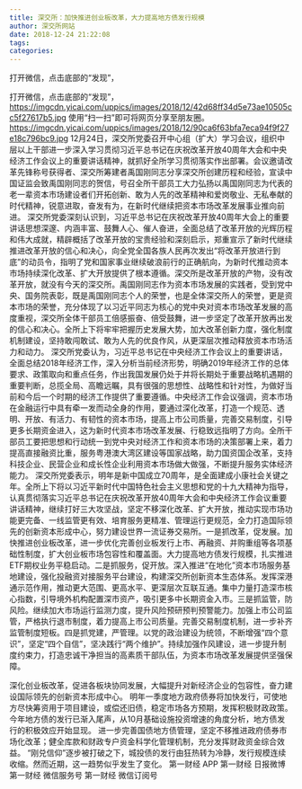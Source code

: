 ```yaml
---
title: 深交所：加快推进创业板改革，大力提高地方债发行规模
author: 深交所网站
date: 2018-12-24 21:22:08
tags: 
categories: 
---
```

打开微信，点击底部的“发现”，
<!-- more -->
打开微信，点击底部的“发现”，
https://imgcdn.yicai.com/uppics/images/2018/12/42d68ff34d5e73ae10505cc5f27617b5.jpg
使用“扫一扫”即可将网页分享至朋友圈。
https://imgcdn.yicai.com/uppics/images/2018/12/90ca6f63bfa7eca94f9f27e18c796bc9.jpg
12月24日，深交所党委召开中心组（扩大）学习会议，组织中层以上干部进一步深入学习贯彻习近平总书记在庆祝改革开放40周年大会和中央经济工作会议上的重要讲话精神，就抓好全所学习贯彻落实作出部署。会议邀请改革先锋称号获得者、深交所筹建者禹国刚同志分享深交所创建历程和经验，宣读中国证监会致禹国刚同志的贺信，号召全所干部员工大力弘扬以禹国刚同志为代表的老一辈资本市场建设者们开拓创新、敢为人先的改革精神和爱岗敬业、无私奉献的时代精神，锐意进取，奋发有为，在新时代继续把资本市场改革发展事业推向前进。
深交所党委深刻认识到，习近平总书记在庆祝改革开放40周年大会上的重要讲话思想深邃、内涵丰富、鼓舞人心、催人奋进，全面总结了改革开放的光辉历程和伟大成就，精辟概括了改革开放的宝贵经验和深刻启示，郑重宣示了新时代继续推进改革开放的信心和决心，向全党全国各族人民再次发出“将改革开放进行到底”的动员令，指明了党和国家事业继续破浪前行的正确航向，为新时代推动资本市场持续深化改革、扩大开放提供了根本遵循。深交所是改革开放的产物，没有改革开放，就没有今天的深交所。禹国刚同志作为资本市场发展的实践者，受到党中央、国务院表彰，既是禹国刚同志个人的荣誉，也是全体深交所人的荣誉，更是资本市场的荣誉，充分体现了以习近平同志为核心的党中央对资本市场改革发展的高度重视，深交所全体干部员工倍感振奋、倍受鼓舞，进一步坚定了改革开放再出发的信心和决心。全所上下将牢牢把握历史发展大势，加大改革创新力度，强化制度机制建设，坚持敢闯敢试、敢为人先的优良作风，从更深层次推动释放资本市场活力和动力。
深交所党委认为，习近平总书记在中央经济工作会议上的重要讲话，全面总结2018年经济工作，深入分析当前经济形势，明确2019年经济工作的总体要求、政策取向和重点任务，作出我国发展仍处于并将长期处于重要战略机遇期的重要判断，总揽全局、高瞻远瞩，具有很强的思想性、战略性和针对性，为做好当前和今后一个时期的经济工作提供了重要遵循。中央经济工作会议强调，资本市场在金融运行中具有牵一发而动全身的作用，要通过深化改革，打造一个规范、透明、开放、有活力、有韧性的资本市场，提高上市公司质量，完善交易制度，引导更多长期资金进入，这为新时代资本市场改革发展、行稳致远指明了方向。全所干部员工要把思想和行动统一到党中央对经济工作和资本市场的决策部署上来，着力提高直接融资比重，服务粤港澳大湾区建设等国家战略，助力国资国企改革，支持科技企业、民营企业和成长性企业利用资本市场做大做强，不断提升服务实体经济能力。
深交所党委表示，明年是新中国成立70周年，是全面建成小康社会关键之年。全所上下将以习近平新时代中国特色社会主义思想和党的十九大精神为指导，认真贯彻落实习近平总书记在庆祝改革开放40周年大会和中央经济工作会议重要讲话精神，继续打好三大攻坚战，坚定不移深化改革、扩大开放，推动实现市场功能更完备、一线监管更有效、培育服务更精准、管理运行更规范，全力打造国际领先的创新资本形成中心，努力建设世界一流证券交易所。一是抓改革，促发展。加快推进创业板改革，进一步优化完善创业板发行上市、再融资、并购重组等各项基础性制度，扩大创业板市场包容性和覆盖面。大力提高地方债发行规模，扎实推进ETF期权业务平稳启动。二是抓服务，促开放。深入推进“在地化”资本市场服务基地建设，强化投融资对接服务平台建设，构建深交所创新资本生态体系。发挥深港通示范作用，推动更大范围、更高水平、更深层次互联互通。集中力量打造深市核心指数，引导境外机构配置深市资产，吸引更多中长期资金入市。三是抓监管，防风险。继续加大市场运行监测力度，提升风险预研预判预警能力。加强上市公司监管，严格执行退市制度，着力提高上市公司质量。完善交易制度机制，进一步补齐监管制度短板。四是抓党建，严管理。以党的政治建设为统领，不断增强“四个意识”，坚定“四个自信”，坚决践行“两个维护”。持续加强作风建设，进一步提升制度约束力，打造忠诚干净担当的高素质干部队伍，为资本市场改革发展提供坚强保障。
 
 
深化创业板改革，促进各板块协同发展，大幅提升对新经济企业的包容性，奋力建设国际领先的创新资本形成中心。
明年一季度地方政府债券将加快发行，可使地方尽快筹资用于项目建设，或偿还旧债，稳定市场各方预期，发挥积极财政政策。
今年地方债的发行已渐入尾声，从10月基础设施投资增速的角度分析，地方债发行的积极效应开始显现。
进一步完善国债地方债管理，坚定不移推进政府债券市场化改革；健全库款和财政专户资金科学化管理机制，充分发挥财政资金综合效益。
“刚兑信仰”逐步被打破之下，城投债的发行由狂热转为冷静，发行规模连续收缩。然而近期，这一趋势似乎发生了变化。
第一财经
APP
第一财经
日报微博
第一财经
微信服务号
第一财经
微信订阅号
